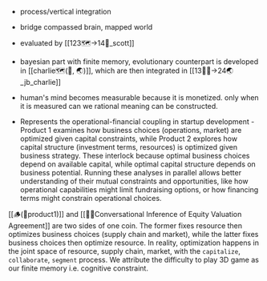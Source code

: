 - process/vertical integration
- bridge compassed brain, mapped world
- evaluated by [[123🗺️->14🧭_scott]]
- bayesian part with finite memory, evolutionary counterpart is developed in [[charlie🗺️(🧭, 🌏)]], which are then integrated in [[13🧍‍♀️->24🌏_jb_charlie]]
- human's mind becomes measurable because it is monetized. only when it is measured can we rational meaning can be constructed. 

- Represents the operational-financial coupling in startup development - Product 1 examines how business choices (operations, market) are optimized given capital constraints, while Product 2 explores how capital structure (investment terms, resources) is optimized given business strategy. These interlock because optimal business choices depend on available capital, while optimal capital structure depends on business potential. Running these analyses in parallel allows better understanding of their mutual constraints and opportunities, like how operational capabilities might limit fundraising options, or how financing terms might constrain operational choices.

 [[🪵(📝product1)]] and [[📝🤝Conversational Inference of Equity Valuation Agreement]] are two sides of one coin. The former fixes resource then optimizes business choices (supply chain and market), while the latter fixes business choices then optimize resource. In reality, optimization happens in the joint space of resource, supply chain, market, with the `capitalize`, `collaborate`, `segment`  process. We attribute the difficulty to play 3D game as our finite memory i.e. cognitive constraint.
